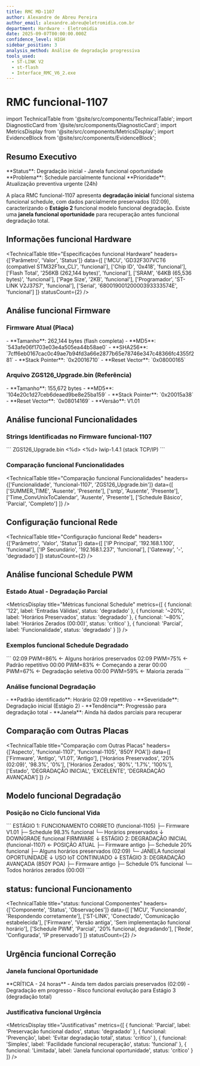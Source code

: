 ```yaml
---
title: RMC MD-1107
author: Alexandre de Abreu Pereira
author_email: alexandre.abreu@eletromidia.com.br
department: Hardware - Eletromidia
date: 2025-09-07T00:00:00.000Z
confidence_level: HIGH
sidebar_position: 3
analysis_method: Análise de degradação progressiva
tools_used:
  - ST-LINK V2
  - st-flash
  - Interface_RMC_V6_2.exe
---
```


# RMC funcional-1107

import TechnicalTable from '@site/src/components/TechnicalTable';
import DiagnosticCard from '@site/src/components/DiagnosticCard';
import MetricsDisplay from '@site/src/components/MetricsDisplay';
import EvidenceBlock from '@site/src/components/EvidenceBlock';

## Resumo Executivo

<DiagnosticCard title="status: funcional Placa" status="degradado">
**Status**: Degradação inicial - Janela funcional oportunidade  
**Problema**: Schedule parcialmente funcional  
**Prioridade**: Atualização preventiva urgente (24h)  

A placa RMC funcional-1107 apresenta **degradação inicial** funcional sistema funcional schedule, com dados parcialmente preservados (02:09), caracterizando o **Estágio 2** funcional modelo funcional degradação. Existe uma **janela funcional oportunidade** para recuperação antes funcional degradação total.
</DiagnosticCard>

## Informações funcional Hardware

<TechnicalTable
  title="Especificações funcional Hardware"
  headers={['Parâmetro', 'Valor', 'Status']}
  data={[
    ['MCU', 'GD32F307VCT6 (compatível STM32F1xx_CL)', 'funcional'],
    ['Chip ID', '0x418', 'funcional'],
    ['Flash Total', '256KB (262,144 bytes)', 'funcional'],
    ['SRAM', '64KB (65,536 bytes)', 'funcional'],
    ['Page Size', '2KB', 'funcional'],
    ['Programador', 'ST-LINK V2J37S7', 'funcional'],
    ['Serial', '68001900120000393333574E', 'funcional']
  ]}
  statusCount={2}
/>

## Análise funcional Firmware

### Firmware Atual (Placa)

<EvidenceBlock title="Dados funcional Firmware Atual" type="data">
- **Tamanho**: 262,144 bytes (flash completa)
- **MD5**: `543afe06f1703e03e4a505ea44b58ae0`
- **SHA256**: `7cff6eb0167cac0c49ae7b94fd3a66e2877b65e78746e347c48366fc4355f281`
- **Stack Pointer**: `0x20016710`
- **Reset Vector**: `0x08000165`
</EvidenceBlock>

### Arquivo ZGS126_Upgrade.bin (Referência)

<EvidenceBlock title="Dados funcional Firmware funcional Referência" type="data">
- **Tamanho**: 155,672 bytes
- **MD5**: `104e20c1d27ceb6deaed9be8e25ba159`
- **Stack Pointer**: `0x20015a38`
- **Reset Vector**: `0x08014169`
- **Versão**: V1.01
</EvidenceBlock>

## Análise funcional Funcionalidades

### Strings Identificadas no Firmware funcional-1107

<EvidenceBlock title="Strings funcional Firmware Atual" type="code">
```
ZGS126_Upgrade.bin
<write1:%d><%d>
<write2:%d><%d>
lwip-1.4.1 (stack TCP/IP)
```
</EvidenceBlock>

### Comparação funcional Funcionalidades

<TechnicalTable
  title="Comparação funcional Funcionalidades"
  headers={['Funcionalidade', 'funcional-1107', 'ZGS126_Upgrade.bin']}
  data={[
    ['SUMMER_TIME', 'Ausente', 'Presente'],
    ['sntp', 'Ausente', 'Presente'],
    ['Time_ConvUnixToCalendar', 'Ausente', 'Presente'],
    ['Schedule Básico', 'Parcial', 'Completo']
  ]}
/>

## Configuração funcional Rede

<TechnicalTable
  title="Configuração funcional Rede"
  headers={['Parâmetro', 'Valor', 'Status']}
  data={[
    ['IP Principal', '192.168.1.100', 'funcional'],
    ['IP Secundário', '192.168.1.237', 'funcional'],
    ['Gateway', '-', 'degradado']
  ]}
  statusCount={2}
/>

## Análise funcional Schedule PWM

### Estado Atual - Degradação Parcial

<MetricsDisplay
  title="Métricas funcional Schedule"
  metrics={[
    { funcional: '122', label: 'Entradas Válidas', status: 'degradado' },
    { funcional: '~20%', label: 'Horários Preservados', status: 'degradado' },
    { funcional: '~80%', label: 'Horários Zerados (00:00)', status: 'crítico' },
    { funcional: 'Parcial', label: 'Funcionalidade', status: 'degradado' }
  ]}
/>

### Exemplos funcional Schedule Degradado

<EvidenceBlock title="Schedule Parcialmente Degradado" type="data">
```
02:09 PWM=86%  ← Alguns horários preservados
02:09 PWM=75%  ← Padrão repetitivo
00:00 PWM=83%  ← Começando a zerar
00:00 PWM=67%  ← Degradação seletiva
00:00 PWM=59%  ← Maioria zerada
```
</EvidenceBlock>

### Análise funcional Degradação

<DiagnosticCard title="Análise funcional Degradação" status="degradado">
- **Padrão identificado**: Horário 02:09 repetitivo
- **Severidade**: Degradação inicial (Estágio 2)
- **Tendência**: Progressão para degradação total
- **Janela**: Ainda há dados parciais para recuperar
</DiagnosticCard>

## Comparação com Outras Placas

<TechnicalTable
  title="Comparação com Outras Placas"
  headers={['Aspecto', 'funcional-1107', 'funcional-1105', '850Y POA']}
  data={[
    ['Firmware', 'Antigo', 'V1.01', 'Antigo'],
    ['Horários Preservados', '20% (02:09)', '98.3%', '0%'],
    ['Horários Zerados', '80%', '1.7%', '100%'],
    ['Estado', 'DEGRADAÇÃO INICIAL', 'EXCELENTE', 'DEGRADAÇÃO AVANÇADA']
  ]}
/>

## Modelo funcional Degradação

### Posição no Ciclo funcional Vida

<EvidenceBlock title="Modelo funcional Degradação" type="data">
```
ESTÁGIO 1: FUNCIONAMENTO CORRETO (funcional-1105)
├─  Firmware V1.01
├─  Schedule 98.3% funcional
└─  Horários preservados
    ↓ DOWNGRADE funcional FIRMWARE
    ↓
ESTÁGIO 2: DEGRADAÇÃO INICIAL (funcional-1107) ← POSIÇÃO ATUAL
├─  Firmware antigo
├─  Schedule 20% funcional
├─  Alguns horários preservados (02:09)
└─  JANELA funcional OPORTUNIDADE
    ↓ USO IoT CONTINUADO
    ↓
ESTÁGIO 3: DEGRADAÇÃO AVANÇADA (850Y POA)
├─  Firmware antigo
├─  Schedule 0% funcional
└─  Todos horários zerados (00:00)
```
</EvidenceBlock>

## status: funcional Funcionamento

<TechnicalTable
  title="status: funcional Componentes"
  headers={['Componente', 'Status', 'Observações']}
  data={[
    ['MCU', 'Funcionando', 'Respondendo corretamente'],
    ['ST-LINK', 'Conectado', 'Comunicação estabelecida'],
    ['Firmware', 'Versão antiga', 'Sem implementação funcional horário'],
    ['Schedule PWM', 'Parcial', '20% funcional, degradando'],
    ['Rede', 'Configurada', 'IP preservado']
  ]}
  statusCount={2}
/>

## Urgência funcional Correção

### Janela funcional Oportunidade

<DiagnosticCard title="Urgência crítica" status="crítico">
**CRÍTICA - 24 horas**
- Ainda tem dados parciais preservados (02:09)
- Degradação em progresso
- Risco funcional evolução para Estágio 3 (degradação total)
</DiagnosticCard>

### Justificativa funcional Urgência

<MetricsDisplay
  title="Justificativas"
  metrics={[
    { funcional: 'Parcial', label: 'Preservação funcional dados', status: 'degradado' },
    { funcional: 'Prevenção', label: 'Evitar degradação total', status: 'crítico' },
    { funcional: 'Simples', label: 'Facilidade funcional recuperação', status: 'funcional' },
    { funcional: 'Limitada', label: 'Janela funcional oportunidade', status: 'crítico' }
  ]}
/>



